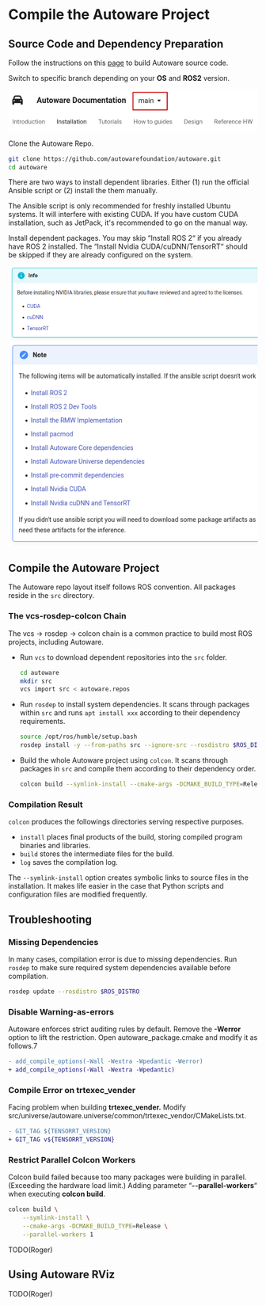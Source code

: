 # Compile the Autoware Project

## Source Code and Dependency Preparation

Follow the instructions on this
[page](https://autowarefoundation.github.io/autoware-documentation/main/installation/autoware/source-installation/)
to build Autoware source code.

Switch to specific branch depending on your **OS** and **ROS2**
version.

![](./media/media/T8NG073FC93J12RFQS565473CG.png)

Clone the Autoware Repo.

```bash
git clone https://github.com/autowarefoundation/autoware.git
cd autoware
```

There are two ways to install dependent libraries. Either (1) run the
official Ansible script or (2) install the them manually.

The Ansible script is only recommended for freshly installed Ubuntu
systems. It will interfere with existing CUDA. If you have custom CUDA
installation, such as JetPack, it's recommended to go on the manual
way.

Install dependent packages. You may skip “Install ROS 2“ if you
already have ROS 2 installed. The “Install Nvidia CUDA/cuDNN/TensorRT“
should be skipped if they are already configured on the system.

![](./media/media/449J2N847D0G5E18Q4VIRQK5US.png)
![](./media/media/PTQM7GKMOL63J03D83GHCRA0C0.png)


## Compile the Autoware Project

The Autoware repo layout itself follows ROS convention. All packages
reside in the `src` directory.

### The vcs-rosdep-colcon Chain

The vcs → rosdep → colcon chain is a common practice to build most ROS
projects, including Autoware.

- Run `vcs` to download dependent repositories into the `src` folder.

  ```bash
  cd autoware
  mkdir src
  vcs import src < autoware.repos
  ```

- Run `rosdep` to install system dependencies. It scans through
  packages within `src` and runs `apt install xxx` according to their
  dependency requirements.

  ```bash
  source /opt/ros/humble/setup.bash
  rosdep install -y --from-paths src --ignore-src --rosdistro $ROS_DISTRO
  ```

- Build the whole Autoware project using `colcon`. It scans through
  packages in `src` and compile them according to their dependency
  order.

  ```bash
  colcon build --symlink-install --cmake-args -DCMAKE_BUILD_TYPE=Release
  ```

### Compilation Result

`colcon` produces the followings directories serving respective
purposes.

- `install` places final products of the build, storing compiled
  program binaries and libraries.
- `build` stores the intermediate files for the build.
- `log` saves the compilation log.

The `--symlink-install` option creates symbolic links to source files
in the installation. It makes life easier in the case that Python
scripts and configuration files are modified frequently.


## Troubleshooting

### Missing Dependencies

In many cases, compilation error is due to missing dependencies. Run
`rosdep` to make sure required system dependencies available before
compilation.

```bash
rosdep update --rosdistro $ROS_DISTRO
```

### Disable Warning-as-errors

Autoware enforces strict auditing rules by default. Remove the
**-Werror** option to lift the restriction. Open autoware\_package.cmake
and modify it as follows.7

```diff
- add_compile_options(-Wall -Wextra -Wpedantic -Werror)
+ add_compile_options(-Wall -Wextra -Wpedantic)
```

### Compile Error on trtexec\_vender

Facing problem when building **trtexec_vender.** Modify
src/universe/autoware.universe/common/trtexec_vendor/CMakeLists.txt.

```diff
- GIT_TAG ${TENSORRT_VERSION}
+ GIT_TAG v${TENSORRT_VERSION}
```

### Restrict Parallel Colcon Workers

Colcon build failed because too many packages were building in parallel.
(Exceeding the hardware load limit.) Adding parameter
“**--parallel-workers**“ when executing **colcon build**.

```bash
colcon build \
    --symlink-install \
    --cmake-args -DCMAKE_BUILD_TYPE=Release \
    --parallel-workers 1
```

TODO(Roger)

## Using Autoware RViz

TODO(Roger)
